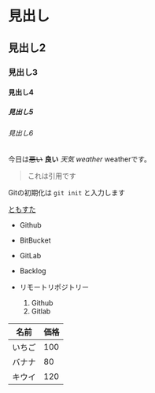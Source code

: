 # 見出し
## 見出し2
### 見出し3
#### 見出し4
##### 見出し5
###### 見出し6

今日は~~悪い~~ **良い** *天気* *weather* weatherです。

> これは引用です

Gitの初期化は `git init` と入力します

[ともすた](https://tomosta.jp)

- Github
- BitBucket
- GitLab
- Backlog

- リモートリポジトリー
  1. Github
  2. Gitlab
  
名前 | 価格
--- | ---
いちご | 100
バナナ | 80
キウイ | 120
